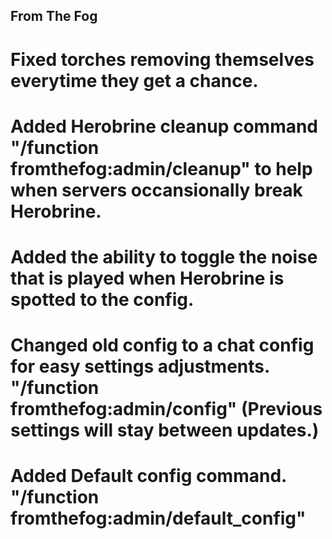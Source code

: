 ## From The Fog

# Fixed torches removing themselves everytime they get a chance.
# Added Herobrine cleanup command "/function fromthefog:admin/cleanup" to help when servers occansionally break Herobrine.
# Added the ability to toggle the noise that is played when Herobrine is spotted to the config.
# Changed old config to a chat config for easy settings adjustments. "/function fromthefog:admin/config" (Previous settings will stay between updates.)
# Added Default config command. "/function fromthefog:admin/default_config"